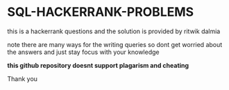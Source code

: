 # SQL-HACKERRANK-PROBLEMS
this is a hackerrank questions and the solution is provided by ritwik dalmia

note there are many ways for the writing queries so dont get worried about the answers and just stay focus with your knowledge


**this github repository doesnt support plagarism and cheating**

Thank you
